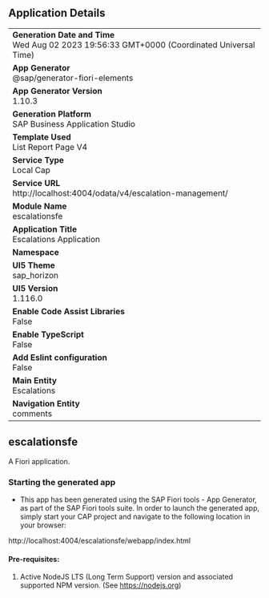 ## Application Details
|               |
| ------------- |
|**Generation Date and Time**<br>Wed Aug 02 2023 19:56:33 GMT+0000 (Coordinated Universal Time)|
|**App Generator**<br>@sap/generator-fiori-elements|
|**App Generator Version**<br>1.10.3|
|**Generation Platform**<br>SAP Business Application Studio|
|**Template Used**<br>List Report Page V4|
|**Service Type**<br>Local Cap|
|**Service URL**<br>http://localhost:4004/odata/v4/escalation-management/
|**Module Name**<br>escalationsfe|
|**Application Title**<br>Escalations Application|
|**Namespace**<br>|
|**UI5 Theme**<br>sap_horizon|
|**UI5 Version**<br>1.116.0|
|**Enable Code Assist Libraries**<br>False|
|**Enable TypeScript**<br>False|
|**Add Eslint configuration**<br>False|
|**Main Entity**<br>Escalations|
|**Navigation Entity**<br>comments|

## escalationsfe

A Fiori application.

### Starting the generated app

-   This app has been generated using the SAP Fiori tools - App Generator, as part of the SAP Fiori tools suite.  In order to launch the generated app, simply start your CAP project and navigate to the following location in your browser:

http://localhost:4004/escalationsfe/webapp/index.html

#### Pre-requisites:

1. Active NodeJS LTS (Long Term Support) version and associated supported NPM version.  (See https://nodejs.org)


